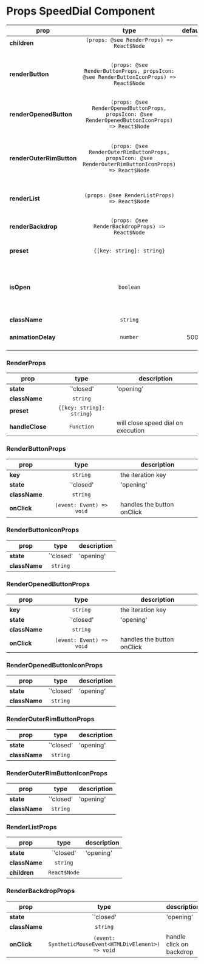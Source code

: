 # Props SpeedDial Component

prop|type|default|required|description
---- | :----: | :-------: | :--------: | -----------
**children** | `(props: @see RenderProps) => React$Node` |  | ✔ | render function
**renderButton** | `(props: @see RenderButtonProps, propsIcon: @see RenderButtonIconProps) => React$Node` |  | ✔ | render function for the `<Button />` visible in closed state (or always if no renderOpenedButton function is defined)
**renderOpenedButton** | `(props: @see RenderOpenedButtonProps, propsIcon: @see RenderOpenedButtonIconProps) => React$Node` |  |  | render function for the `<Button />` visible in opened state
**renderOuterRimButton** | `(props: @see RenderOuterRimButtonProps, propsIcon: @see RenderOuterRimButtonIconProps) => React$Node` |  |  | render function for the `<Button />` which is visible above the SpeedDial Button (@see renderButton) in closed state [demo](https://smollweide.github.io/material-ui-speed-dial/#/example-outer-rim-button)
**renderList** | `(props: @see RenderListProps) => React$Node` |  | ✔ | render function for wrapping the `<SpeedDialItem />`’s.
**renderBackdrop** | `(props: @see RenderBackdropProps) => React$Node` |  |  | render function for the `<SpeedDialBackdrop />` component.
**preset** | `{[key: string]: string}` |  |  | for some behaviours [presets](https://github.com/smollweide/material-ui-speed-dial/tree/master/src/presets) are defined.
**isOpen** | `boolean` |  |  | if this props is defined with an boolean the speed dial will work in controlled mode see [demo](https://smollweide.github.io/material-ui-speed-dial/#/example-controlled) and it’s source code for details.
**className** | `string` |  |  |
**animationDelay** | `number` | 500 |  | defines the animation speed in milliseconds


### RenderProps

prop|type|description
---- | :----: | -----------
**state** | `'closed' | 'opening' | 'opened' | 'closing'` | detailed current state of the speed dial (also correct in controlled mode) |
**className** | `string` | |
**preset** | `{[key: string]: string}` |  |
**handleClose** | `Function` | will close speed dial on execution |

### RenderButtonProps

prop|type|description
---- | :----: | -----------
**key** | `string` | the iteration key |
**state** | `'closed' | 'opening' | 'opened' | 'closing'` | detailed current state of the speed dial (also correct in controlled mode) |
**className** | `string` | |
**onClick** | `(event: Event) => void` | handles the button onClick |

### RenderButtonIconProps

prop|type|description
---- | :----: | -----------
**state** | `'closed' | 'opening' | 'opened' | 'closing'` | detailed current state of the speed dial (also correct in controlled mode) |
**className** | `string` | |

### RenderOpenedButtonProps

prop|type|description
---- | :----: | -----------
**key** | `string` | the iteration key |
**state** | `'closed' | 'opening' | 'opened' | 'closing'` | detailed current state of the speed dial (also correct in controlled mode) |
**className** | `string` | |
**onClick** | `(event: Event) => void` | handles the button onClick |

### RenderOpenedButtonIconProps

prop|type|description
---- | :----: | -----------
**state** | `'closed' | 'opening' | 'opened' | 'closing'` | detailed current state of the speed dial (also correct in controlled mode) |
**className** | `string` | |

### RenderOuterRimButtonProps

prop|type|description
---- | :----: | -----------
**state** | `'closed' | 'opening' | 'opened' | 'closing'` | detailed current state of the speed dial (also correct in controlled mode) |
**className** | `string` | |

### RenderOuterRimButtonIconProps

prop|type|description
---- | :----: | -----------
**state** | `'closed' | 'opening' | 'opened' | 'closing'` | detailed current state of the speed dial (also correct in controlled mode) |
**className** | `string` | |

### RenderListProps

prop|type|description
---- | :----: | -----------
**state** | `'closed' | 'opening' | 'opened' | 'closing'` | detailed current state of the speed dial (also correct in controlled mode) |
**className** | `string` | |
**children** | `React$Node` | |

### RenderBackdropProps

prop|type|description
---- | :----: | -----------
**state** | `'closed' | 'opening' | 'opened' | 'closing'` | detailed current state of the speed dial (also correct in controlled mode) |
**className** | `string` | |
**onClick** | `(event: SyntheticMouseEvent<HTMLDivElement>) => void` | handle click on backdrop |
